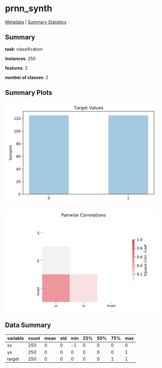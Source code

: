 # prnn_synth

[Metadata](metadata.yaml) | [Summary Statistics](summary_stats.csv)

## Summary

**task**: classification

**instances**: 250

**features**: 2

**number of classes**: 2

## Summary Plots

![Labels](label.svg)

![Corr](corr.svg)

## Data Summary

|	variable	|	count	|	mean	|	std	|	min	|	25%	|	50%	|	75%	|	max|
| --- | --- | --- | --- | --- | --- | --- | --- | --- |
|	xs	|	250	|	0	|	0	|	-1	|	0	|	0	|	0	|	0
|	ys	|	250	|	0	|	0	|	0	|	0	|	0	|	0	|	1
|	target	|	250	|	0	|	0	|	0	|	0	|	0	|	1	|	1
